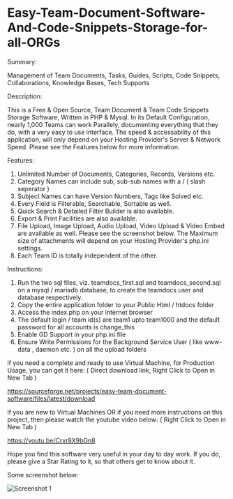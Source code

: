 # Easy-Team-Document-Software-And-Code-Snippets-Storage-for-all-ORGs

Summary:

Management of Team Documents, Tasks, Guides, Scripts, Code Snippets, Collaborations, Knowledge Bases, Tech Supports

Description:

This is a Free & Open Source, Team Document & Team Code Snippets Storage Software, Written in PHP & Mysql. In its Default Configuration, nearly 1,000 Teams can work Parallely, documenting everything that they do, with a very easy to use interface. The speed & accessability of this application, will only depend on your Hosting Provider's Server & Network Speed. Please see the Features below for more information.

Features:

1. Unlimited Number of Documents, Categories, Records, Versions etc.
2. Category Names can include sub, sub-sub names with a / ( slash seperator )
3. Subject Names can have Version Numbers, Tags like Solved etc.
4. Every Field is Filterable, Searchable, Sortable as well.
5. Quick Search & Detailed Filter Builder is also available.
6. Export & Print Facilities are also available.
7. File Upload, Image Upload, Audio Upload, Video Upload & Video Embed are available as well. Please see the screenshot below. The Maximum size of attachments will depend on your Hosting Provider's php.ini settings.
8. Each Team ID is totally independent of the other.

Instructions:

1. Run the two sql files, viz. teamdocs_first.sql and teamdocs_second.sql on a mysql / mariadb database, to create the teamdocs user and database respectively.
2. Copy the entire application folder to your Public Html / htdocs folder
3. Access the index.php on your internet browser
4. The default login / team id(s) are team1 upto team1000 and the default password for all accounts is change_this
5. Enable GD Support in your php.ini file
6. Ensure Write Permissions for the Background Service User ( like www-data , daemon etc. ) on all the upload folders

if you need a complete and ready to use Virtual Machine, for Production Usage, you can get it here: ( Direct download link, Right Click to Open in New Tab )

https://sourceforge.net/projects/easy-team-document-software/files/latest/download

if you are new to Virtual Machines OR if you need more instructions on this project, then please watch the youtube video below: ( Right Click to Open in New Tab )

https://youtu.be/Crxr8X9bGn8

Hope you find this software very useful in your day to day work. If you do, please give a Star Rating to it, so that others get to know about it.

Some screenshot below:

![Screenshot 1](https://i.imgur.com/WOnyYjg.png "Screenshot 1")




